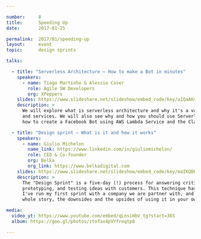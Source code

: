 ```yaml
---

number:     8
title:      Speeding Up
date:       2017-01-25

permalink:  2017/01/speeding-up
layout:     event
topic:      design sprints

talks:

  - title: "Serverless Architecture — How to make a Bot in minutes"
    speakers:
      - name: Tiago Martinho & Alessio Coser
        role: Agile SW Developers
        org: XPeppers
    slides: https://www.slideshare.net/slideshow/embed_code/key/aIQaAKvBwfqsnW
    description: >
      We will explore what is serverless architecture and why it's a valuable resource when developing apps
      and services. We will also see why and how you should use Serverless, and end the talk with a Demo on
      how to create a Facebook Bot using AWS Lambda Service and the Claudia Framework.

  - title: "Design sprint — What is it and how it works"
    speakers:
      - name: Giulio Michelon
        name_link: https://www.linkedin.com/in/giuliomichelon/
        role: CEO & Co-founder
        org: Belka
        org_link: https://www.belkadigital.com
    slides: https://www.slideshare.net/slideshow/embed_code/key/maIKQDHbABSa2D
    description: >
      The "Design Sprint" is a five-day (!) process for answering critical business questions through design,
      prototyping, and testing ideas with customers. This technique has been developed by GV (Google Ventures).
      I've run my first sprint with a company we are partner with, and it's been amazing! I will tell you the
      whole story, the downsides and the upsides of using it in your own projects.

media:
  video_yt: https://www.youtube.com/embed/qLnsiHbV_tg?start=365
  album: https://goo.gl/photos/ztoTax4pVYfreqtp8

---
```

